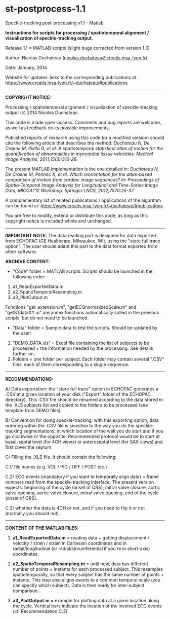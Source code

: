 # st-postprocess-1.1
Speckle-tracking post-processing v1.1 - Matlab

**Instructions for scripts for processing / spatiotemporal alignment / visualization of speckle-tracking output.**

Release 1.1 = MATLAB scripts
(slight bugs corrected from version 1.0)

Author: Nicolas Duchateau (nicolas.duchateau@creatis.insa-lyon.fr)

Date: January, 2014

Website for updates: links to the corresponding publications at :
https://www.creatis.insa-lyon.fr/~duchateau/#publications

------------------------------------------------------------------------------------------------------------------------
**COPYRIGHT NOTICE:**

Processing / spatiotemporal alignment / visualization of speckle-tracking output
(c) 2014 Nicolas Duchateau

This code is made open-access. Comments and bug reports are welcome, as well as feedback on its possible improvements.

Published reports of research using this code (or a modified version) should cite the following article that describes the method:
*Duchateau N, De Craene M, Piella G, et al. A spatiotemporal statistical atlas of motion for the quantification of abnormalities in myocardial tissue velocities. Medical Image Analysis, 2011;15(3):316-28.*

The present MATLAB implementation is the one detailed in:
*Duchateau N, De Craene M, Pennec X, et al. Which reorientation for the atlas-based comparison of motion from cardiac image sequences? In: Proceedings of Spatio-Temporal Image Analysis for Longitudinal and Time-Series Image Data, MICCAI'12 Workshop. Springer LNCS, 2012;7570:25-37.*

A complementary list of related publications / applications of the algorithm can be found at: https://www.creatis.insa-lyon.fr/~duchateau/#publications

You are free to modify, extend or distribute this code, as long as this copyright notice is included whole and unchanged.

------------------------------------------------------------------------------------------------------------------------
**IMPORTANT NOTE:** The data reading part is designed for data exported from ECHOPAC (GE Healthcare, Milwaukee, WI), using the "store full trace option". The user should adapt this part to the data format exported from other software.

**ARCHIVE CONTENT:**

- "Code" folder = MATLAB scripts. Scripts should be launched in the following order:
1) a1_ReadExportedData.m
2) a2_SpatioTemporalResampling.m
3) a3_PlotOutput.m

Functions "get_extension.m", "getECGnormalizedScale.m" and "getSTdataXY.m" are annex functions automatically called in the previous scripts, but do not need to be launched.

- "Data" folder = Sample data to test the scripts. Should be updated by the user:
1) "DEMO_DATA.xls" = Excel file containing the list of subjects to be processed + the information needed by the processing. See details further on.
2) Folders = one folder per subject. Each folder may contain several ".CSV" files, each of them corresponding to a single sequence.

------------------------------------------------------------------------------------------------------------------------
**RECOMMENDATIONS:**

A/ Data exportation: the "store full trace" option in ECHOPAC generates a .CSV at a given location of your disk ("Export" folder of the ECHOPAC directory). This .CSV file should be renamed according to the data stored in the .XLS subjects list and copied to the folders to be processed (see template from DEMO files).

B/ Convention for doing speckle-tracking: with this exporting option, data ordering within the .CSV file is sensitive to the way you do the speckle-tracking segmentations: at which location of the wall you do start and if you go clockwise or the opposite. Recommended protocol would be to start at basal-septal level (for 4CH views) or anteroseptal level (for SAX views) and first cover the septum.

C/ Filling the .XLS file. It should contain the following:

C.1/ file names (e.g. VOL / PIG / OFF / POST etc.)

C.2/ ECG events (mandatory if you want to temporally align data) = frame numbers read from the speckle-tracking interface. The present version expects: beginning of the cycle (onset of QRS), mitral valve closure, aortic valve opening, aortic valve closure, mitral valve opening, end of the cycle (onset of QRS).

C.3/ whether the data is 4CH or not, and if you need to flip it or not (normally you should not).

------------------------------------------------------------------------------------------------------------------------
**CONTENT OF THE MATLAB FILES:**

1) **a1_ReadExportedData.m** = reading data + getting displacement / velocity / strain / strain in Cartesian coordinates and in radial/longitudinal (or radial/circumferential if you're in short-axis) coordinates.

2) **a2_SpatioTemporalResampling.m** = until now, data has different number of points + instants for each processed subject. This resamples spatiotemporally, so that every subject has the same number of points + instants. This step also aligns events to a common temporal scale (you can specify which subject). Data is then ready for inter-subject comparison.

3) **a3_PlotOutput.m** = example for plotting data at a given location along the cycle. Vertical bars indicate the location of the involved ECG events (cf. Recommendation C.2)
